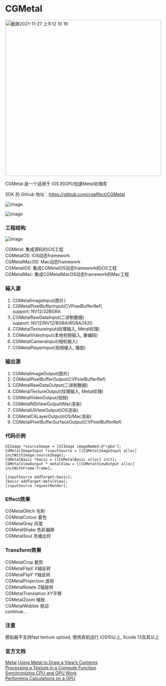 # CGMetal
<img width="500" alt="截屏2021-11-27 上午12 10 19" src="https://user-images.githubusercontent.com/15692322/143607725-a52eaeb1-4eb0-41ba-bad7-7682b88df4b4.png">

CGMetal 是一个适用于 iOS 的GPU加速Metal处理库<br>

SDK 的 Github 地址：https://github.com/cgeffect/CGMetal

![image](https://user-images.githubusercontent.com/15692322/124692294-eb4b0d80-df0f-11eb-9f2a-41e5641af4a4.png)

![image](https://user-images.githubusercontent.com/15692322/139858060-c016cecb-4cf7-43bd-ad32-b802910fbd45.gif)

### 工程结构
![image](https://user-images.githubusercontent.com/15692322/154798571-4e7ba955-2e25-4609-8f92-45c64c0ebd9b.png)

CGMetal: 集成源码的iOS工程<br/>
CGMetalOS: iOS动态framework<br/>
CGMetalMacOS: Mac动态framework<br/>
CGMetaliOS: 集成CGMetalOS动态framework的iOS工程<br/>
CGMetalMac: 集成CGMetalMacOS动态framework的Mac工程<br/>

### 输入源
1. CGMetalImageInput(图片)
2. CGMetalPixelBufferInput(CVPixelBufferRef)<br/>
    support: NV12/32BGRA
3. CGMetalRawDataInput(二进制数据)<br/>
    support: NV12/NV12/BGRA/RGBA/I420
4. CGMetalTextureInput(纹理输入, Metal纹理)
5. CGMetalVideoInput(本地视频输入, 重编码)
6. CGMetalCameraInput(相机输入)
7. CGMetalPlayerInput(视频输入, 播放)

### 输出源
1. CGMetalImageOutput(图片)
2. CGMetalPixelBufferOutput(CVPxielBufferRef)
3. CGMetalRawDataOutput(二进制数据)
4. CGMetalTextureOutput(纹理输入, Metal纹理)
5. CGMetalVideoOutput(视频)
6. CGMetalNSViewOutput(Mac渲染)
7. CGMetalUIViewOutput(iOS渲染)
8. CGMetalCALayerOutput(iOS/Mac渲染)
9. CGMetalPixelBufferSurfaceOutput(CVPxielBufferRef)

### 代码示例
``` 
UIImage *sourceImage = [UIImage imageNamed:@"rgba"];
CGMetalImageInput *inputSource = [[CGMetalImageInput alloc] initWithImage:sourceImage];
CGMetalBasic *basic = [[CGMetalBasic alloc] init];
CGMetalViewOutput * metalView = [[CGMetalViewOutput alloc] initWithFrame:frame];

[inputSource addTarget:basic];
[basic addTarget:metalView];
[inputSource requestRender];
```

### Effect效果
CGMetalGlitch 毛刺<br/>
CGMetalColour 着色<br/>
CGMetalGray 灰度<br/>
CGMetalShake 色彩偏移<br/>
CGMetalSoul 灵魂出窍<br/>

### Transform效果
CGMetalCrop 裁剪<br/>
CGMetalFlipX X轴反转<br/>
CGMetalFlipY Y轴反转<br/>
CGMetalProjection 透视<br/>
CGMetalRotate Z轴旋转<br/>
CGMetalTranslation XY平移<br/>
CGMetalZoom 缩放<br/>
CGMetalWobble 晃动<br/>
continue...

### 注意
模拟器不支持fast texture upload, 使用真机运行
iOS10以上, Xcode 13及其以上

### 官方文档
[Metal](https://developer.apple.com/documentation/metal)
[Using Metal to Draw a View’s Contents](https://developer.apple.com/documentation/metal/using_metal_to_draw_a_view_s_contents)<br/>
[Processing a Texture in a Compute Function](https://developer.apple.com/documentation/metal/compute_passes/processing_a_texture_in_a_compute_function)<br/>
[Synchronizing CPU and GPU Work](https://developer.apple.com/documentation/metal/resource_synchronization/synchronizing_cpu_and_gpu_work)<br/>
[Performing Calculations on a GPU](https://developer.apple.com/documentation/metal/performing_calculations_on_a_gpu)
